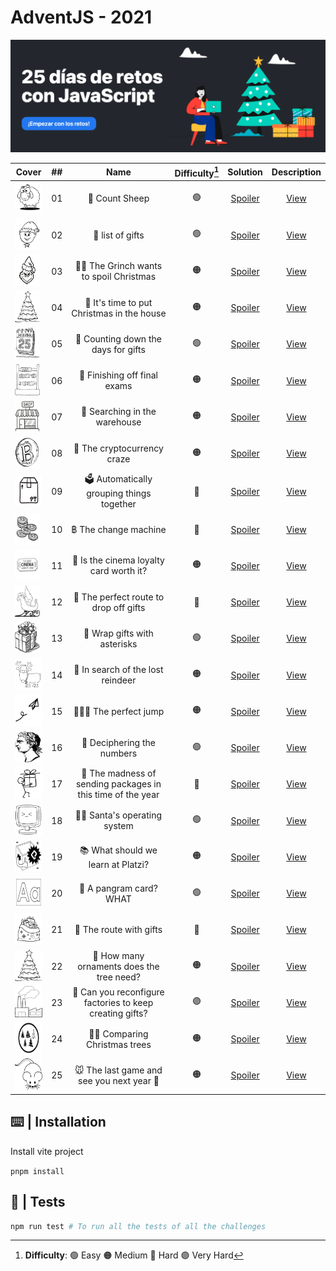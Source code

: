 # AdventJS - 2021

![cover2021](/public/cover2021.png)

| Cover | ##    |                               Name                                    | Difficulty[^1] |  Solution  | Description |
| ----- | :---: |:---------------------------------------------------------------------:|:------------:  | :--------: | :---------: |
| <img src="https://github.com/AlecANL/adventjs/blob/main/public/2021/sheep.png?raw=true" width="50" height="50" />       |  01   | 🐑 Count Sheep      |  🟢  | [Spoiler](https://github.com/AlecANL/adventjs/blob/main/src/2021/challenges/01/app.ts)         | [View](https://github.com/AlecANL/adventjs/tree/main/src/2021/challenges/01) | 280 |
| <img src="https://github.com/AlecANL/adventjs/blob/main/public/2021/elf.png?raw=true" width="40" height="50" />       |  02   | 🎁 list of gifts |         🟢     | [Spoiler](https://github.com/AlecANL/adventjs/blob/main/src/2021/challenges/02/app.ts)         | [View](https://github.com/AlecANL/adventjs/tree/main/src/2021/challenges/02)|
| <img src="https://github.com/AlecANL/adventjs/blob/main/public/2021/grinch.png?raw=true" width="40" height="50" />       |  03   | 🧑‍🎤 The Grinch wants to spoil Christmas|     🟠     | [Spoiler](https://github.com/AlecANL/adventjs/blob/main/src/2021/challenges/03/app.ts)         | [View](https://github.com/AlecANL/adventjs/tree/main/src/2021/challenges/03)|
| <img src="https://github.com/AlecANL/adventjs/blob/main/public/2021/xmas-tree.png?raw=true" width="40" height="50" />       |  04   | 🎄 It's time to put Christmas in the house|         🟠     | [Spoiler](https://github.com/AlecANL/adventjs/blob/main/src/2021/challenges/04/app.ts)         | [View](https://github.com/AlecANL/adventjs/tree/main/src/2021/challenges/04)|
| <img src="https://github.com/AlecANL/adventjs/blob/main/public/2021/25-december.png?raw=true" width="40" height="50" />       |  05   | 📆 Counting down the days for gifts |         🟢     | [Spoiler](https://github.com/AlecANL/adventjs/blob/main/src/2021/challenges/05/app.ts)         | [View](https://github.com/AlecANL/adventjs/tree/main/src/2021/challenges/05)|
| <img src="https://github.com/AlecANL/adventjs/blob/main/public/2021/math.png?raw=true" width="40" height="50" />       |  06   | 🧮 Finishing off final exams |         🟠     | [Spoiler](https://github.com/AlecANL/adventjs/blob/main/src/2021/challenges/06/app.ts)         | [View](https://github.com/AlecANL/adventjs/tree/main/src/2021/challenges/06)|
| <img src="https://github.com/AlecANL/adventjs/blob/main/public/2021/shop.png?raw=true" width="40" height="50" />       |  07   | 🏪 Searching in the warehouse |         🟠     | [Spoiler](https://github.com/AlecANL/adventjs/blob/main/src/2021/challenges/07/app.ts)         | [View](https://github.com/AlecANL/adventjs/tree/main/src/2021/challenges/07)|
| <img src="https://github.com/AlecANL/adventjs/blob/main/public/2021/bitcoin.png?raw=true" width="40" height="50" />       |  08   | 💸 The cryptocurrency craze |         🟠     | [Spoiler](https://github.com/AlecANL/adventjs/blob/main/src/2021/challenges/08/app.ts)         | [View](https://github.com/AlecANL/adventjs/tree/main/src/2021/challenges/08)|
| <img src="https://github.com/AlecANL/adventjs/blob/main/public/2021/package.png?raw=true" width="50" height="50" />       |  09   | 🗳️ Automatically grouping things together |         🔴     | [Spoiler](https://github.com/AlecANL/adventjs/blob/main/src/2021/challenges/09/app.ts)         | [View](https://github.com/AlecANL/adventjs/tree/main/src/2021/challenges/09)|
| <img src="https://github.com/AlecANL/adventjs/blob/main/public/2021/coins.png?raw=true" width="40" height="50" />       |  10   | ฿ The change machine |         🔴     | [Spoiler](https://github.com/AlecANL/adventjs/blob/main/src/2021/challenges/10/app.ts)         | [View](https://github.com/AlecANL/adventjs/tree/main/src/2021/challenges/10)|
| <img src="https://github.com/AlecANL/adventjs/blob/main/public/2021/cine.png?raw=true" width="40" height="50" />       |  11   | 🎫 Is the cinema loyalty card worth it? |         🟠     | [Spoiler](https://github.com/AlecANL/adventjs/blob/main/src/2021/challenges/11/app.ts)         | [View](https://github.com/AlecANL/adventjs/tree/main/src/2021/challenges/11)|
| <img src="https://github.com/AlecANL/adventjs/blob/main/public/2021/trineo.png?raw=true" width="40" height="50" />       |  12   |🧭 The perfect route to drop off gifts |         🔴     | [Spoiler](https://github.com/AlecANL/adventjs/blob/main/src/2021/challenges/12/app.ts)         | [View](https://github.com/AlecANL/adventjs/tree/main/src/2021/challenges/12)|
| <img src="https://github.com/AlecANL/adventjs/blob/main/public/2021/gift.png?raw=true" width="40" height="50" />       |  13   |🎁 Wrap gifts with asterisks |         🟢     | [Spoiler](https://github.com/AlecANL/adventjs/blob/main/src/2021/challenges/13/app.ts)         | [View](https://github.com/AlecANL/adventjs/tree/main/src/2021/challenges/13)|
| <img src="https://github.com/AlecANL/adventjs/blob/main/public/2021/reindeer.png?raw=true" width="45" height="50" />       |  14   |🦌 In search of the lost reindeer |         🟠     | [Spoiler](https://github.com/AlecANL/adventjs/blob/main/src/2021/challenges/14/app.ts)         | [View](https://github.com/AlecANL/adventjs/tree/main/src/2021/challenges/14)|
| <img src="https://github.com/AlecANL/adventjs/blob/main/public/2021/fly.png?raw=true" width="45" height="50" />       |  15   |🤾🏽‍♂️ The perfect jump |         🟠     | [Spoiler](https://github.com/AlecANL/adventjs/blob/main/src/2021/challenges/15/app.ts)         | [View](https://github.com/AlecANL/adventjs/tree/main/src/2021/challenges/15)|
| <img src="https://github.com/AlecANL/adventjs/blob/main/public/2021/roman.png?raw=true" width="45" height="50" />       |  16   | 🤔 Deciphering the numbers |         🟢     | [Spoiler](https://github.com/AlecANL/adventjs/blob/main/src/2021/challenges/16/app.ts)         | [View](https://github.com/AlecANL/adventjs/tree/main/src/2021/challenges/16)|
| <img src="https://github.com/AlecANL/adventjs/blob/main/public/2021/carrier.png?raw=true" width="45" height="50" />       |  17   | 🚛 The madness of sending packages in this time of the year |         🔴     | [Spoiler](https://github.com/AlecANL/adventjs/blob/main/src/2021/challenges/17/app.ts)         | [View](https://github.com/AlecANL/adventjs/tree/main/src/2021/challenges/17)|
| <img src="https://github.com/AlecANL/adventjs/blob/main/public/2021/computer.png?raw=true" width="45" height="50" />       |  18   | 🎅🏻 Santa's operating system |         🟢     | [Spoiler](https://github.com/AlecANL/adventjs/blob/main/src/2021/challenges/18/app.ts)         | [View](https://github.com/AlecANL/adventjs/tree/main/src/2021/challenges/18)|
| <img src="https://github.com/AlecANL/adventjs/blob/main/public/2021/platzi-regalo.png?raw=true" width="45" height="50" />       |  19   | 📚 What should we learn at Platzi?|         🟠     | [Spoiler](https://github.com/AlecANL/adventjs/blob/main/src/2021/challenges/19/app.ts) | [View](https://github.com/AlecANL/adventjs/tree/main/src/2021/challenges/19)|
| <img src="https://github.com/AlecANL/adventjs/blob/main/public/2021/alphabet.png?raw=true" width="50" height="50" />       |  20   | 💌 A pangram card? WHAT|         🟢     | [Spoiler](https://github.com/AlecANL/adventjs/blob/main/src/2021/challenges/20/app.ts) | [View](https://github.com/AlecANL/adventjs/tree/main/src/2021/challenges/20)|
| <img src="https://github.com/AlecANL/adventjs/blob/main/public/2021/bag-gifts.png?raw=true" width="50" height="50" />       |  21   | 🎒 The route with gifts |🔴| [Spoiler](https://github.com/AlecANL/adventjs/blob/main/src/2021/challenges/21/app.ts) | [View](https://github.com/AlecANL/adventjs/tree/main/src/2021/challenges/21)|
| <img src="https://github.com/AlecANL/adventjs/blob/main/public/2021/xmas-tree.png?raw=true" width="50" height="50" />       |  22   | 🎄 How many ornaments does the tree need? |🟠| [Spoiler](https://github.com/AlecANL/adventjs/blob/main/src/2021/challenges/22/app.ts) | [View](https://github.com/AlecANL/adventjs/tree/main/src/2021/challenges/22)|
| <img src="https://github.com/AlecANL/adventjs/blob/main/public/2021/factory.png?raw=true" width="50" height="50" />       |  23   | 🏢 Can you reconfigure factories to keep creating gifts?  |🟣| [Spoiler](https://github.com/AlecANL/adventjs/blob/main/src/2021/challenges/23/app.ts) | [View](https://github.com/AlecANL/adventjs/tree/main/src/2021/challenges/23)|
| <img src="https://github.com/AlecANL/adventjs/blob/main/public/2021/xmas-trees.png?raw=true" width="60" height="50" />       |  24   | 🌲🎄 Comparing Christmas trees  |🟠| [Spoiler](https://github.com/AlecANL/adventjs/blob/main/src/2021/challenges/24/app.ts) | [View](https://github.com/AlecANL/adventjs/tree/main/src/2021/challenges/24)|
| <img src="https://github.com/AlecANL/adventjs/blob/main/public/2021/mouse.png?raw=true" width="60" height="50" />       |  25   | 🐭 The last game and see you next year 👋  |🟠| [Spoiler](https://github.com/AlecANL/adventjs/blob/main/src/2021/challenges/25/app.ts) | [View](https://github.com/AlecANL/adventjs/tree/main/src/2021/challenges/25)|

[^1]: **Difficulty**: 🟢 Easy 🟠 Medium 🔴 Hard 🟣 Very Hard

## ⌨️ | Installation

Install vite project

`pnpm install`

## 🧪 | Tests

```bash
npm run test # To run all the tests of all the challenges
```
